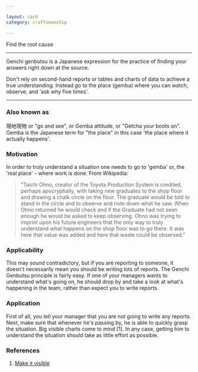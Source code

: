 ```yaml
---

layout: card
category: craftsmanship

---
```


Find the root cause

---

Genchi genbutsu is a Japanese expression for the practice of finding your
answers right down at the source.

Don't rely on second-hand reports or tables and charts of data to achieve a
true understanding. Instead go to the place (gemba) where you can watch,
observe, and 'ask why five times'.

---

### Also known as

現地現物 or "go and see", or Gemba attitude, or "Getcha your boots on". Gemba is the Japanese term for "the place" in this case 'the place where it actually happens'.

### Motivation

In order to truly understand a situation one needs to go to 'gemba' or, the 'real place' - where work is done. From Wikipedia:

> "Taichi Ohno, creator of the Toyota Production System is credited, perhaps apocryphally, with taking new graduates to the shop floor and drawing a chalk circle on the floor. The graduate would be told to stand in the circle and to observe and note down what he saw. When Ohno returned he would check and if the Graduate had not seen enough he would be asked to keep observing. Ohno was trying to imprint upon his future engineers that the only way to truly understand what happens on the shop floor was to go there. It was here that value was added and here that waste could be observed."

### Applicability

This may sound contradictory, but if you are reporting to someone, it doesn't necessarily mean you should be writing lots of reports. The Genchi Genbutsu principle is fairly easy. If one of your managers wants to understand what's going on, he should drop by and take a look at what's happening in the team, rather than expect you to write reports.

### Application

First of all, you tell your manager that you are not going to write any reports. Next, make sure that whenever he's passing by, he is able to quickly grasp the situation. Big visible charts come to mind [1]. In any case, getting him to understand the situation should take as little effort as possible.

### References

1. [Make it visible](make-it-visible)

